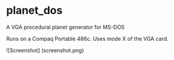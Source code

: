 # planet_dos
A VGA procedural planet generator for MS-DOS

Runs on a Compaq Portable 486c. Uses mode X of the VGA card.

![Screenshot]
(screenshot.png)
